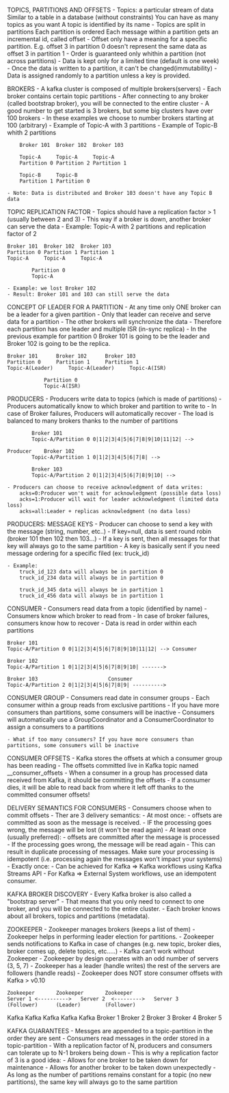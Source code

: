 TOPICS, PARTITIONS AND OFFSETS
	- Topics: a particular stream of data
		Similar to a table in a database (without constraints)
		You can have as many topics as you want
		A topic is identified by its name
	- Topics are split in partitions
		Each partition is ordered
		Each message within a partition gets an incremental id,  called offset
	- Offset only have a meaning for a specific partition.
		E.g. offset 3 in partition 0 doesn't represent the same data as offset 3 in partition 1
	- Order is guaranteed only whithin a partition (not across partitions)
	- Data is kept only for a limited time (default is one week)
	- Once the data is written to a partition, it can't be changed(immutability)
	- Data is assigned randomly to a partition unless a key is provided.

BROKERS
	- A kafka cluster is composed of multiple brokers(servers)
	- Each broker contains certain topic partitions
	- After connecting to any broker (called bootstrap broker), you will be connected to the entire cluster
	- A good number to get started is 3 brokers, but some big clusters have over 100 brokers
	- In these examples we choose to number brokers starting at 100 (arbitrary)
	- Example of Topic-A with 3 partitions
	- Example of Topic-B whith 2 partitions

		Broker 101	Broker 102	Broker 103

		Topic-A		Topic-A		Topic-A
		Partition 0	Partition 2	Partition 1

		Topic-B		Topic-B
		Partition 1	Partition 0

	- Note: Data is distributed and Broker 103 doesn't have any Topic B data

TOPIC REPLICATION FACTOR
	- Topics should have a replication factor > 1 (usually between 2 and 3)
	- This way if a broker is down, another broker can serve the data
	- Example: Topic-A with 2 partitions and replication factor of 2

	Broker 101	Broker 102	Broker 103
	Partition 0	Partition 1	Partition 1
	Topic-A		Topic-A		Topic-A

			Partition 0
			Topic-A

	- Example: we lost Broker 102
	- Result: Broker 101 and 103 can still serve the data

CONCEPT OF LEADER FOR A PARTITION
	- At any time only ONE broker can be a leader for a given partition
	- Only that leader can receive and serve data for a partition
	- The other brokers will synchronize the data
	- Therefore each partition has one leader and multiple ISR (in-sync replica)
	- In the previous example for partition 0 Broker 101 is going to be the leader and Broker 102 is going to be the replica.

	Broker 101		Broker 102		Broker 103
	Partition 0		Partition 1		Partition 1
	Topic-A(Leader)		Topic-A(Leader)		Topic-A(ISR)
	
				Partition 0
				Topic-A(ISR)

PRODUCERS
	- Producers write data to topics (which is made of partitions)
	- Producers automatically know to which broker and partition to write to
	- In case of Broker failures, Producers will automatically recover
	- The load is balanced to many brokers thanks to the number of partitions

			Broker 101
			Topic-A/Partition 0	0|1|2|3|4|5|6|7|8|9|10|11|12| -->	

	Producer	Broker 102
			Topic-A/Partition 1	0|1|2|3|4|5|6|7|8| -->

			Broker 103
			Topic-A/Partition 2	0|1|2|3|4|5|6|7|8|9|10| -->

	- Producers can choose to receive acknowledgment of data writes:
		acks=0:Producer won't wait for acknowledgment (possible data loss)
		acks=1:Producer will wait for leader acknowledgment (limited data loss)
		acks=all:Leader + replicas acknowledgment (no data loss)

PRODUCERS: MESSAGE KEYS
	- Producer can choose to send a key with the message (string, number, etc..)
	- If key=null, data is sent round robin (broker 101 then 102 then 103...)
	- If a key is sent, then all messages for that key will always go to the same partition
	- A key is basically sent if you need message ordering for a specific filed (ex: truck_id)

	- Example:
		truck_id_123 data will always be in partition 0
		truck_id_234 data will always be in partition 0

		truck_id_345 data will always be in partition 1
		truck_id_456 data will always be in partition 1

CONSUMER
	- Consumers read data from a topic (identified by name)
	- Consumers know which broker to read from
	- In case of broker failures, consumers know how to recover
	- Data is read in order within each partitions

	Broker 101
	Topic-A/Partition 0	0|1|2|3|4|5|6|7|8|9|10|11|12| --> Consumer

	Broker 102
	Topic-A/Partition 1	0|1|2|3|4|5|6|7|8|9|10| ------->

	Broker 103						 Consumer
	Topic-A/Partition 2	0|1|2|3|4|5|6|7|8|9| ---------->


CONSUMER GROUP
	- Consumers read date in consumer groups
	- Each consumer within a group reads from exclusive partitions
	- If you have more consumers than partitions, some consumers will be inactive
	- Consumers will automatically use a GroupCoordinator and a ConsumerCoordinator to assign a consumers to a partitions

	- What if too many consumers? If you have more consumers than partitions, some consumers will be inactive

CONSUMER OFFSETS
	- Kafka stores the offsets at which a consumer group has been reading
	- The offsets committed live in Kafka topic named __consumer_offsets
	- When a consumer in a group has processed data received from Kafka, it should be committing the offsets
	- If a consumer dies, it will be able to read back from where it left off thanks to the committed consumer offsets!

DELIVERY SEMANTICS FOR CONSUMERS
	- Consumers choose when to commit offsets
	- Ther are 3 delivery semantics:
	- At most once:
		- offsets are committed as soon as the message is received.
		- IF the processing goes wrong, the message will be lost (it won't be read again)
	- At least once (usually preferred):
		- offsets are committed after the message is processed
		- If the processing goes wrong, the message will be read again
		- This can result in duplicate processing of messages. Make sure your processing is idempotent (i.e. processing again the messages won't impact your systems)
	- Exactly once:
		- Can be achieved for Kafka => Kafka workflows using Kafka Streams API
		- For Kafka => External System workflows, use an idempotent consumer.

KAFKA BROKER DISCOVERY
	- Every Kafka broker is also called a "bootstrap server"
	- That means that you only need to connect to one broker, and you will be connected to the entire cluster.
	- Each broker knows about all brokers, topics and partitions (metadata).

ZOOKEEPER
	- Zookeeper manages brokers (keeps a list of them)
	- Zookeeper helps in performing leader election for partitions.
	- Zookeeper sends notifications to Kafka in case of changes (e.g. new topic, broker dies, broker comes up, delete topics, etc.....)
	- Kafka can't work without Zookeeper
	- Zookeeper by design operates with an odd number of servers (3, 5, 7)
	- Zookeeper has a leader (handle writes) the rest of the servers are followers (handle reads)
	- Zookeeper does NOT store consumer offsets with Kafka > v0.10

	Zookeeper		Zookeeper		Zookeeper
	Server 1 <---------->	Server 2  <--------->	Server 3
	(Follower)		(Leader)		(Follower)


Kafka		Kafka		Kafka		Kafka		Kafka
Broker 1	Broker 2	Broker 3	Broker 4	Broker 5

KAFKA GUARANTEES
	- Messges are appended to a topic-partition in the order they are sent
	- Consumers read messages in the order stored in a topic-partition
	- With a replication factor of N, producers and consumers can tolerate up to N-1 brokers being down
	- This is why a replication factor of 3 is a good idea:
		- Allows for one broker to be taken down for maintenance
		- Allows for another broker to be taken down unexpectedly
	- As long as the number of partitions remains constant for a topic (no new partitions), the same key will always go to the same partition